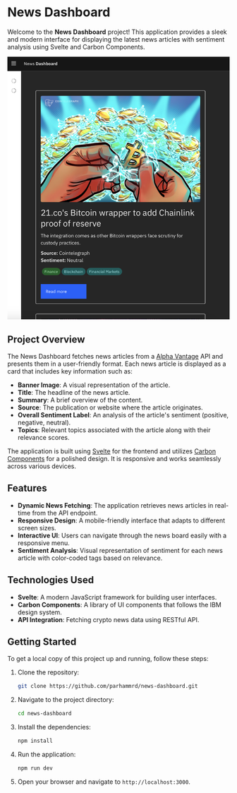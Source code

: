 # News Dashboard

Welcome to the **News Dashboard** project! This application provides a sleek and modern interface for displaying the latest news articles with sentiment analysis using Svelte and Carbon Components.

![News Dashboard Screenshot](static/Screen.png)

## Project Overview

The News Dashboard fetches news articles from a [Alpha Vantage](https://www.alphavantage.co) API and presents them in a user-friendly format. Each news article is displayed as a card that includes key information such as:

- **Banner Image**: A visual representation of the article.
- **Title**: The headline of the news article.
- **Summary**: A brief overview of the content.
- **Source**: The publication or website where the article originates.
- **Overall Sentiment Label**: An analysis of the article's sentiment (positive, negative, neutral).
- **Topics**: Relevant topics associated with the article along with their relevance scores.

The application is built using [Svelte](https://svelte.dev/) for the frontend and utilizes [Carbon Components](https://www.carbondesignsystem.com/) for a polished design. It is responsive and works seamlessly across various devices.

## Features

- **Dynamic News Fetching**: The application retrieves news articles in real-time from the API endpoint.
- **Responsive Design**: A mobile-friendly interface that adapts to different screen sizes.
- **Interactive UI**: Users can navigate through the news board easily with a responsive menu.
- **Sentiment Analysis**: Visual representation of sentiment for each news article with color-coded tags based on relevance.

## Technologies Used

- **Svelte**: A modern JavaScript framework for building user interfaces.
- **Carbon Components**: A library of UI components that follows the IBM design system.
- **API Integration**: Fetching crypto news data using RESTful API.

## Getting Started

To get a local copy of this project up and running, follow these steps:

1. Clone the repository:
   ```bash
   git clone https://github.com/parhammrd/news-dashboard.git

2. Navigate to the project directory:
   ```bash
   cd news-dashboard
   ```
3. Install the dependencies:
   ```bash
   npm install
   ```
4. Run the application:
   ```bash
   npm run dev
   ```
5. Open your browser and navigate to `http://localhost:3000`.
